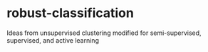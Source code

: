 # robust-classification
Ideas from unsupervised clustering modified for semi-supervised, supervised, and active learning
